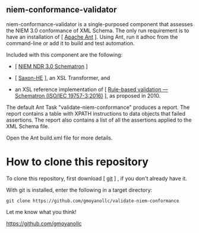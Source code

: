 ## niem-conformance-validator

niem-conformance-validator is a single-purposed component that assesses the NIEM 3.0 conformance of XML Schema.  The only run requirement is to have an installation of [ <a href="http://ant.apache.org/" target="_blank">Apache Ant</a> ].  Using Ant, run it adhoc from the command-line or add it to build and test automation.

Included with this component are the following:

*  [ <a href="https://reference.niem.gov/niem/specification/naming-and-design-rules/3.0/NIEM-NDR-3.0-2014-07-31.html" target="_blank">NIEM NDR 3.0 Schematron</a> ]

*  [ <a href="http://www.saxonica.com/products/products.xml" target="_blank">Saxon-HE</a> ], an XSL Transformer, and

*  an XSL reference implementation of [ <a href="https://www.iso.org/obp/ui/#iso:std:iso-iec:19757:-3:ed-2:v1:en" target="_blank">Rule-based validation — Schematron (ISO/IEC 19757-3:2016)</a> ], as proposed in 2010.  

The default Ant Task "validate-niem-conformance" produces a report.  The report contains a table with XPATH instructions to data objects that failed assertions.  The report also contains a list of all the assertions applied to the XML Schema file.

Open the Ant build.xml file for more details.

# How to clone this repository
To clone this repository, first download [ <a href="https://git-scm.com" target="_blank">git</a> ] , if you don't already have it.

With git is installed, enter the following in a target directory:

    git clone https://github.com/gmoyanollc/validate-niem-conformance
    
Let me know what you think!

https://github.com/gmoyanollc
